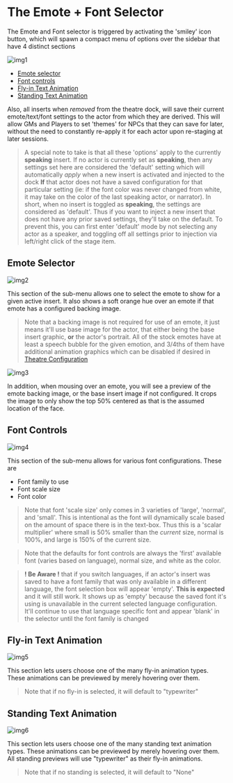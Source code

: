 # The Emote + Font Selector

The Emote and Font selector is triggered by activating the 'smiley' icon button, which will spawn a compact menu of options over the sidebar that have 4 distinct sections

![img1](/wiki/images/emote_and_font_selector_1.png)

- [Emote selector](/wiki/instructions/reference/emote_and_font_selector.md#emote-selector)
- [Font controls](/wiki/instructions/reference/emote_and_font_selector.md#font-controls)
- [Fly-in Text Animation](/wiki/instructions/reference/emote_and_font_selector.md#fly-in-text-animation)
- [Standing Text Animation](/wiki/instructions/reference/emote_and_font_selector.md#standing-text-animation)

Also, all inserts when *removed* from the theatre dock, will save their current emote/text/font settings to the actor from which they are derived. This will allow GMs and Players to set 'themes' for NPCs that they can save for later, without the need to constantly re-apply it for each actor upon re-staging at later sessions.

> A special note to take is that all these 'options' apply to the currently **speaking** insert. If no actor is currently set as **speaking**, then any settings set here are considered the 'default' setting which will automatically _apply_ when a new insert is activated and injected to the dock **If** that actor does not have a saved configuration for that particular setting (ie: if the font color was never changed from white, it may take on the color of the last speaking actor, or narrator). In short, when no insert is toggled as **speaking**, the settings are considered as 'default'. Thus if you want to inject a new insert that does not have any prior saved settings, they'll take on the default. To prevent this, you can first enter 'default' mode by not selecting any actor as a speaker, and toggling off all settings prior to injection via left/right click of the stage item.


## Emote Selector

![img2](/wiki/images/emote_and_font_selector_2.png)

This section of the sub-menu allows one to select the emote to show for a given active insert. It also shows a soft orange hue over an emote if that emote has a configured backing image.

> Note that a backing image is not required for use of an emote, it just means it'll use base image for the actor, that either being the base insert graphic, **or** the actor's portrait. All of the stock emotes have at least a speech bubble for the given emotion, and 3/4ths of them have additional animation graphics which can be disabled if desired in [Theatre Configuration](/wiki/instructions/reference/theatre_configuration.md)

![img3](/wiki/images/emote_and_font_selector_3.png)


In addition, when mousing over an emote, you will see a preview of the emote backing image, or the base insert image if not configured. It crops the image to only show the top 50% centered as that is the assumed location of the face.

## Font Controls

![img4](/wiki/images/emote_and_font_selector_4.png)

This section of the sub-menu allows for various font configurations. These are

- Font family to use
- Font scale size
- Font color

> Note that font 'scale size' only comes in 3 varieties of 'large', 'normal', and 'small'. This is intentional as the font will dynamically scale based on the amount of space there is in the text-box. Thus this is a 'scalar multiplier' where small is 50% smaller than the _current_ size, normal is 100%, and large is 150% of the current size.

> Note that the defaults for font controls are always the 'first' available font (varies based on language), normal size, and white as the color.

> **! Be Aware !** that if you switch languages, if an actor's insert was saved to have a font family that was only available in a different language, the font selection box will appear 'empty'. **This is expected** and it will still work. It shows up as 'empty' because the saved font it's using is unavailable in the current selected language configuration. It'll continue to use that language specific font and appear 'blank' in the selector until the font family is changed

## Fly-in Text Animation

![img5](/wiki/images/emote_and_font_selector_5.png)

This section lets users choose one of the many fly-in animation types. These animations can be previewed by merely hovering over them.

> Note that if no fly-in is selected, it will default to "typewriter"

## Standing Text Animation

![img6](/wiki/images/emote_and_font_selector_6.png)

This section lets users choose one of the many standing text animation types. These animations can be previewed by merely hovering over them. All standing previews will use "typewriter" as their fly-in animations.

> Note that if no standing is selected, it will default to "None"
